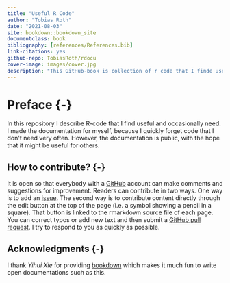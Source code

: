 ```yaml
--- 
title: "Useful R Code"
author: "Tobias Roth"
date: "2021-08-03"
site: bookdown::bookdown_site
documentclass: book
bibliography: [references/References.bib]
link-citations: yes
github-repo: TobiasRoth/rdocu
cover-image: images/cover.jpg
description: "This GitHub-book is collection of r code that I finde useful."
---
```


# Preface {-}
In this repository I describe R-code that I find useful and occasionally need. I made the documentation for myself, because I quickly forget code that I don't need very often. However, the documentation is public, with the hope that it might be useful for others. 

## How to contribute? {-}
It is open so that everybody with a [GitHub](https://github.com) account can make comments and suggestions for improvement. Readers can contribute in two ways. One way is to add an [issue](https://github.com/TobiasRoth/rdocu/issues). The second way is to contribute content directly through the edit button at the top of the page (i.e. a symbol showing a pencil in a square). That button is linked to the rmarkdown source file of each page. You can correct typos or add new text and then submit a [GitHub pull request](https://help.github.com/articles/about-pull-requests/). I try to respond to you as quickly as possible. 

## Acknowledgments {-}
I thank *Yihui Xie* for providing [bookdown](bhttps://bookdown.org/yihui/bookdown/) which makes it much fun to write open documentations such as this. 
